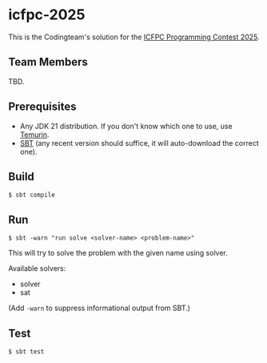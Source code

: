 icfpc-2025
==========
This is the Codingteam's solution for the [ICFPC Programming Contest 2025][icfpc-2025].

Team Members
------------
TBD.

Prerequisites
-------------
- Any JDK 21 distribution. If you don't know which one to use, use [Temurin][temurin].
- [SBT][sbt] (any recent version should suffice, it will auto-download the correct one).

Build
-----
```console
$ sbt compile
```

Run
---
```console
$ sbt -warn "run solve <solver-name> <problem-name>"
```

This will try to solve the problem with the given name using solver.

Available solvers:
- solver
- sat

(Add `-warn` to suppress informational output from SBT.)

Test
---
```console
$ sbt test
```

[icfpc-2025]: https://icfpcontest2025.github.io/
[sbt]: https://www.scala-sbt.org/
[temurin]: https://adoptium.net/temurin/releases/
